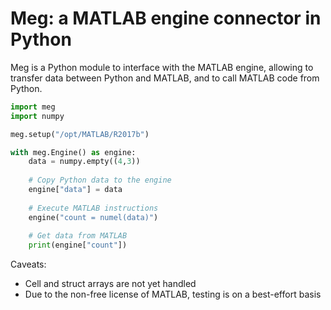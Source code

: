 # Meg: a MATLAB engine connector in Python

Meg is a Python module to interface with the MATLAB engine, allowing to transfer data between Python and MATLAB, and to call MATLAB code from Python.

```python
import meg
import numpy

meg.setup("/opt/MATLAB/R2017b")

with meg.Engine() as engine:
    data = numpy.empty((4,3))
    
    # Copy Python data to the engine
    engine["data"] = data
    
    # Execute MATLAB instructions
    engine("count = numel(data)")
    
    # Get data from MATLAB
    print(engine["count"])
```

Caveats:
- Cell and struct arrays are not yet handled
- Due to the non-free license of MATLAB, testing is on a best-effort basis
